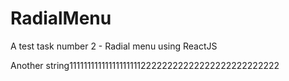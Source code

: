# RadialMenu
A test task number 2 - Radial menu using ReactJS

Another string1111111111111111111122222222222222222222222222
